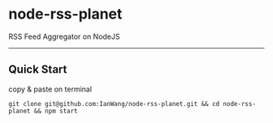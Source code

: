 node-rss-planet
===============

RSS Feed Aggregator on NodeJS

-------------------

## Quick Start

copy & paste on terminal

```
git clone git@github.com:IanWang/node-rss-planet.git && cd node-rss-planet && npm start
``` 